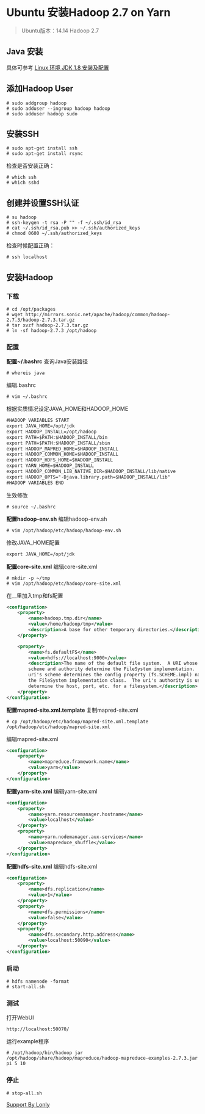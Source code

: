 # Ubuntu 安装Hadoop 2.7 on Yarn

> Ubuntu版本：14.14
> Hadoop 2.7
> 

## Java 安装
具体可参考 [Linux 环境 JDK 1.8 安装及配置](https://github.com/lonly197/docs/blob/master/Linux%20%E7%8E%AF%E5%A2%83%20JDK%201.8%20%E5%AE%89%E8%A3%85%E5%8F%8A%E9%85%8D%E7%BD%AE.md)


## 添加Hadoop User
```
# sudo addgroup hadoop
# sudo adduser --ingroup hadoop hadoop
# sudo adduser hadoop sudo
```

## 安装SSH
```
# sudo apt-get install ssh
# sudo apt-get install rsync
```

检查是否安装正确：
```
# which ssh
# which sshd
```

## 创建并设置SSH认证
```
# su hadoop
# ssh-keygen -t rsa -P "" -f ~/.ssh/id_rsa
# cat ~/.ssh/id_rsa.pub >> ~/.ssh/authorized_keys
# chmod 0600 ~/.ssh/authorized_keys
```

检查时候配置正确：
```
# ssh localhost
```

## 安装Hadoop

### 下载
```
# cd /opt/packages
# wget http://mirrors.sonic.net/apache/hadoop/common/hadoop-2.7.3/hadoop-2.7.3.tar.gz
# tar xvzf hadoop-2.7.3.tar.gz
# ln -sf hadoop-2.7.3 /opt/hadoop
```

### 配置

**配置~/.bashrc**
查询Java安装路径
```
# whereis java
```
编辑.bashrc
```
# vim ~/.bashrc
```
根据实质情况设定JAVA_HOME和HADOOP_HOME
```XML
#HADOOP VARIABLES START
export JAVA_HOME=/opt/jdk
export HADOOP_INSTALL=/opt/hadoop
export PATH=$PATH:$HADOOP_INSTALL/bin
export PATH=$PATH:$HADOOP_INSTALL/sbin
export HADOOP_MAPRED_HOME=$HADOOP_INSTALL
export HADOOP_COMMON_HOME=$HADOOP_INSTALL
export HADOOP_HDFS_HOME=$HADOOP_INSTALL
export YARN_HOME=$HADOOP_INSTALL
export HADOOP_COMMON_LIB_NATIVE_DIR=$HADOOP_INSTALL/lib/native
export HADOOP_OPTS="-Djava.library.path=$HADOOP_INSTALL/lib"
#HADOOP VARIABLES END
```
生效修改
```
# source ~/.bashrc
```

**配置hadoop-env.sh**
编辑hadoop-env.sh
```
# vim /opt/hadoop/etc/hadoop/hadoop-env.sh
```
修改JAVA_HOME配置
```XML
export JAVA_HOME=/opt/jdk
```

**配置core-site.xml**
编辑core-site.xml
```
# mkdir -p ~/tmp
# vim /opt/hadoop/etc/hadoop/core-site.xml
```
在_<configuration>_里加入tmp和fs配置
```XML
<configuration>
    <property>
        <name>hadoop.tmp.dir</name>
        <value>/home/hadoop/tmp</value>
        <description>A base for other temporary directories.</description>
    </property>

    <property>
        <name>fs.defaultFS</name>
        <value>hdfs://localhost:9000</value>
        <description>The name of the default file system.  A URI whose
        scheme and authority determine the FileSystem implementation.  The
        uri's scheme determines the config property (fs.SCHEME.impl) naming
        the FileSystem implementation class.  The uri's authority is used to
        determine the host, port, etc. for a filesystem.</description>
    </property>
</configuration>
```

**配置mapred-site.xml.template**
复制mapred-site.xml
```
# cp /opt/hadoop/etc/hadoop/mapred-site.xml.template /opt/hadoop/etc/hadoop/mapred-site.xml
```
编辑mapred-site.xml
```XML
<configuration>
    <property>
        <name>mapreduce.framework.name</name>
        <value>yarn</value>
    </property>
</configuration>
```

**配置yarn-site.xml**
编辑yarn-site.xml
```XML
<configuration>
    <property>
        <name>yarn.resourcemanager.hostname</name>
        <value>localhost</value>
    </property>
    <property>
        <name>yarn.nodemanager.aux-services</name>
        <value>mapreduce_shuffle</value>
    </property>
</configuration>
```

**配置hdfs-site.xml**
编辑hdfs-site.xml
```XML
<configuration>
    <property>
        <name>dfs.replication</name>
        <value>1</value>
    </property>
    <property>
        <name>dfs.permissions</name>
        <value>false</value>
    </property>
    <property>
        <name>dfs.secondary.http.address</name>
        <value>localhost:50090</value>
    </property>
</configuration>
```

### 启动
```
# hdfs namenode -format
# start-all.sh
```

### 测试
打开WebUI
```
http://localhost:50070/
```
运行example程序
```
# /opt/hadoop/bin/hadoop jar /opt/hadoop/share/hadoop/mapreduce/hadoop-mapreduce-examples-2.7.3.jar pi 5 10
```

### 停止
```
# stop-all.sh
```

[Support By Lonly](mailto:lonly197@gmail.com)